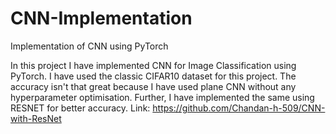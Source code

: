 # CNN-Implementation
Implementation of CNN using PyTorch


In this project I have implemented CNN for Image Classification using PyTorch.
I have used the classic CIFAR10 dataset for this project.
The accuracy isn't that great because I have used plane CNN without any hyperparameter optimisation.
Further, I have implemented the same using RESNET for better accuracy. Link: https://github.com/Chandan-h-509/CNN-with-ResNet
